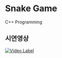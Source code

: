 # Snake Game
C++ Programming

## 시연영상
[![Video Label](http://img.youtube.com/vi/-e556lOBqxQ/0.jpg)](https://youtu.be/-e556lOBqxQ)
